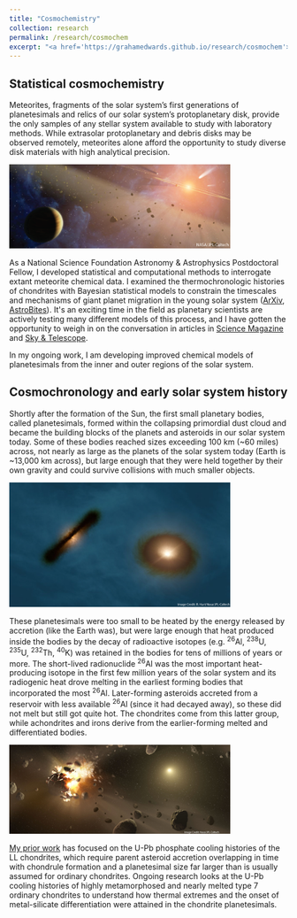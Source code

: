 ```yaml
---
title: "Cosmochemistry"
collection: research
permalink: /research/cosmochem
excerpt: "<a href='https://grahamedwards.github.io/research/cosmochem'><img src='/images/meteoritics/cosmochem.png' width='400'></a>"
---
```


## Statistical cosmochemistry
Meteorites, fragments of the solar system’s first generations of planetesimals and relics of our solar system’s protoplanetary disk, provide the only samples of any stellar system available to study with laboratory methods. 
While extrasolar protoplanetary and debris disks may be observed remotely, meteorites alone afford the opportunity to study diverse disk materials with high analytical precision.

<img src='../images/meteoritics/solsys.png' width='400'>

As a National Science Foundation Astronomy &amp; Astrophysics Postdoctoral Fellow, I developed statistical and computational methods to interrogate extant meteorite chemical data. I examined the thermochronologic histories of chondrites with Bayesian statistical models to constrain the timescales and mechanisms of giant planet migration in the young solar system ([ArXiv](https://arxiv.org/abs/2309.10906), [AstroBites](https://astrobites.org/2023/09/25/meteorites-planet-migration/)). It's an exciting time in the field as planetary scientists are actively testing many different models of this process, and I have gotten the opportunity to weigh in on the conversation in articles in [Science Magazine](https://www.science.org/content/article/giant-planets-ran-amok-soon-after-solar-system-s-birth) and [Sky & Telescope](https://skyandtelescope.org/astronomy-news/meteorites-tighten-timeline-for-giant-planets-movement-through-the-solar-system/).

In my ongoing work, I am developing improved chemical models of planetesimals from the inner and outer regions of the solar system.


## Cosmochronology and early solar system history

Shortly after the formation of the Sun, the first small planetary bodies, called planetesimals, formed within the collapsing primordial dust cloud and became the building blocks of the planets and asteroids in our solar system today. Some of these bodies reached sizes exceeding 100 km (~60 miles) across, not nearly as large as the planets of the solar system today (Earth is ~13,000 km across), but large enough that they were held together by their own gravity and could survive collisions with much smaller objects. 

<img src='../images/meteoritics/disk.jpg' width="400">

These planetesimals were too small to be heated by the energy released by accretion (like the Earth was), but were large enough that heat produced inside the bodies by the decay of radioactive isotopes (e.g. <sup>26</sup>Al, <sup>238</sup>U, <sup>235</sup>U, <sup>232</sup>Th, <sup>40</sup>K) was retained in the bodies for tens of millions of years or more. The short-lived radionuclide <sup>26</sup>Al was the most important heat-producing isotope in the first few million years of the solar system and its radiogenic heat drove melting in the earliest forming bodies that incorporated the most <sup>26</sup>Al. Later-forming asteroids accreted from a reservoir with less available <sup>26</sup>Al (since it had decayed away), so these did not melt but still got quite hot. The chondrites come from this latter group, while achondrites and irons derive from the earlier-forming melted and differentiated bodies. 


<img src='../images/meteoritics/accretion.jpg' width='400'>

[My prior work](https://grahamedwards.github.io/publication/2020-LLchondrite) has focused on the U-Pb phosphate cooling histories of the LL chondrites, which require parent asteroid accretion overlapping in time with chondrule formation and a planetesimal size far larger than is usually assumed for ordinary chondrites. Ongoing research looks at the U-Pb cooling histories of highly metamorphosed and nearly melted type 7 ordinary chondrites to understand how thermal extremes and the onset of metal-silicate differentiation were attained in the chondrite planetesimals. 